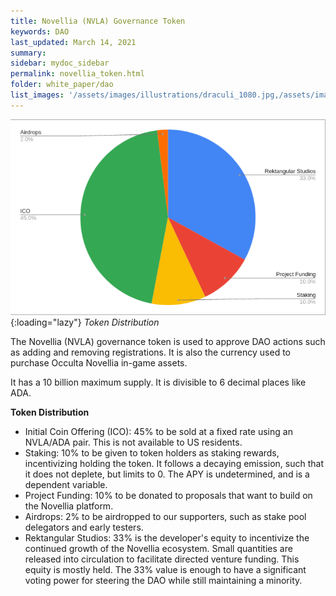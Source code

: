 ```yaml
---
title: Novellia (NVLA) Governance Token
keywords: DAO
last_updated: March 14, 2021
summary: 
sidebar: mydoc_sidebar
permalink: novellia_token.html
folder: white_paper/dao
list_images: '/assets/images/illustrations/draculi_1080.jpg,/assets/images/illustrations/laurence_the_duelist_1080.jpg,/assets/images/illustrations/iscara_the_ten_thousand_guns_1080.jpg,/assets/images/illustrations/alpha_draculi_1080.jpg'
---
```


![Token Distribution](/assets/images/token_distribution.png "Token Distribution"){:loading="lazy"}
*Token Distribution*

The Novellia (NVLA) governance token is used to approve DAO actions such as adding and removing registrations. It is also the currency used to purchase Occulta Novellia in-game assets.

It has a 10 billion maximum supply. It is divisible to 6 decimal places like ADA.

**Token Distribution**
- Initial Coin Offering (ICO): 45% to be sold at a fixed rate using an NVLA/ADA pair. This is not available to US residents.
- Staking: 10% to be given to token holders as staking rewards, incentivizing holding the token. It follows a decaying emission, such that it does not deplete, but limits to 0. The APY is undetermined, and is a dependent variable.
- Project Funding: 10% to be donated to proposals that want to build on the Novellia platform.
- Airdrops: 2% to be airdropped to our supporters, such as stake pool delegators and early testers.
- Rektangular Studios: 33% is the developer's equity to incentivize the continued growth of the Novellia ecosystem. Small quantities are released into circulation to facilitate directed venture funding. This equity is mostly held. The 33% value is enough to have a significant voting power for steering the DAO while still maintaining a minority.
